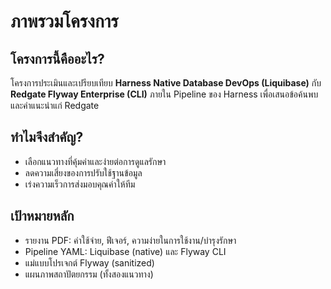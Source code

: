 # ภาพรวมโครงการ

## โครงการนี้คืออะไร?
โครงการประเมินและเปรียบเทียบ **Harness Native Database DevOps (Liquibase)** กับ **Redgate Flyway Enterprise (CLI)** ภายใน Pipeline ของ Harness เพื่อเสนอข้อค้นพบและคำแนะนำแก่ Redgate

## ทำไมจึงสำคัญ?
- เลือกแนวทางที่คุ้มค่าและง่ายต่อการดูแลรักษา
- ลดความเสี่ยงของการปรับใช้ฐานข้อมูล
- เร่งความเร็วการส่งมอบคุณค่าให้ทีม

## เป้าหมายหลัก
- รายงาน PDF: ค่าใช้จ่าย, ฟีเจอร์, ความง่ายในการใช้งาน/บำรุงรักษา
- Pipeline YAML: Liquibase (native) และ Flyway CLI
- แม่แบบโปรเจกต์ Flyway (sanitized)
- แผนภาพสถาปัตยกรรม (ทั้งสองแนวทาง)
